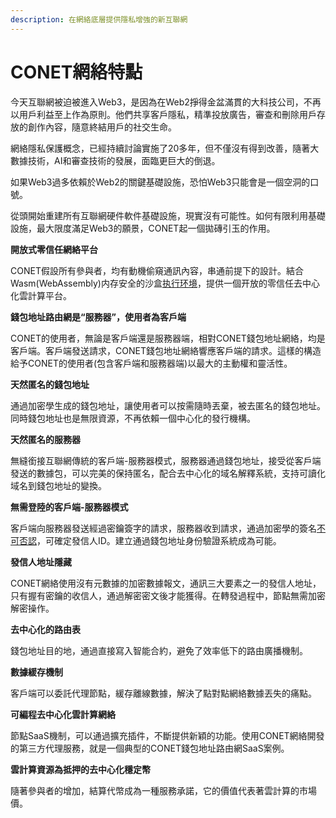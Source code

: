 ```yaml
---
description: 在網絡底層提供隱私增強的新互聯網
---
```


# CONET網絡特點

今天互聯網被迫被進入Web3，是因為在Web2掙得金盆滿貫的大科技公司，不再以用戶利益至上作為原則。他們共享客戶隱私，精準投放廣告，審查和刪除用戶存放的創作內容，隨意終結用戶的社交生命。

網絡隱私保護概念，已經持續討論實施了20多年，但不僅沒有得到改善，隨著大數據技術，AI和審查技術的發展，面臨更巨大的倒退。

如果Web3過多依賴於Web2的關鍵基礎設施，恐怕Web3只能會是一個空洞的口號。

從頭開始重建所有互聯網硬件軟件基礎設施，現實沒有可能性。如何有限利用基礎設施，最大限度滿足Web3的願景，CONET起一個拋磚引玉的作用。

**開放式零信任網絡平台**

CONET假設所有參與者，均有動機偷窺通訊內容，串通前提下的設計。結合Wasm(WebAssembly)内存安全的沙盒[执行环境](https://webassembly.org/docs/semantics/#linear-memory)，提供一個开放的零信任去中心化雲計算平台。

**錢包地址路由網是“服務器”，使用者為客戶端**

CONET的使用者，無論是客戶端還是服務器端，相對CONET錢包地址網絡，均是客戶端。客戶端發送請求，CONET錢包地址網絡響應客戶端的請求。這樣的構造給予CONET的使用者(包含客戶端和服務器端)以最大的主動權和靈活性。

**天然匿名的錢包地址**

通過加密學生成的錢包地址，讓使用者可以按需隨時丟棄，被去匿名的錢包地址。同時錢包地址也是無限資源，不再依賴一個中心化的發行機構。

**天然匿名的服務器**

無縫銜接互聯網傳統的客戶端-服務器模式，服務器通過錢包地址，接受從客戶端發送的數據包，可以完美的保持匿名，配合去中心化的域名解釋系統，支持可讀化域名到錢包地址的變換。

**無需登陸的客戶端-服務器模式**

客戶端向服務器發送經過密鑰簽字的請求，服務器收到請求，通過加密學的簽名[不可否認](https://en.wikipedia.org/wiki/Non-repudiation)，可確定發信人ID。建立通過錢包地址身份驗證系統成為可能。

**發信人地址隱藏**

CONET網絡使用沒有元數據的加密數據報文，通訊三大要素之一的發信人地址，只有握有密鑰的收信人，通過解密密文後才能獲得。在轉發過程中，節點無需加密解密操作。

**去中心化的路由表**

錢包地址目的地，通過直接寫入智能合約，避免了效率低下的路由廣播機制。

**數據緩存機制**

客戶端可以委託代理節點，緩存離線數據，解決了點對點網絡數據丟失的痛點。

**可編程去中心化雲計算網絡**

節點SaaS機制，可以通過擴充插件，不斷提供新穎的功能。使用CONET網絡開發的第三方代理服務，就是一個典型的CONET錢包地址路由網SaaS案例。

**雲計算資源為抵押的去中心化穩定幣**

隨著參與者的增加，結算代幣成為一種服務承諾，它的價值代表著雲計算的市場價。
